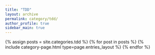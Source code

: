 ```yaml
---
title: "TDD"
layout: archive
permalink: category/tdd/
author_profile: true
sidebar_main: true
---
```



{% assign posts = site.categories.tdd %}
{% for post in posts %} {% include category-page.html type=page.entries_layout %} {% endfor %}
